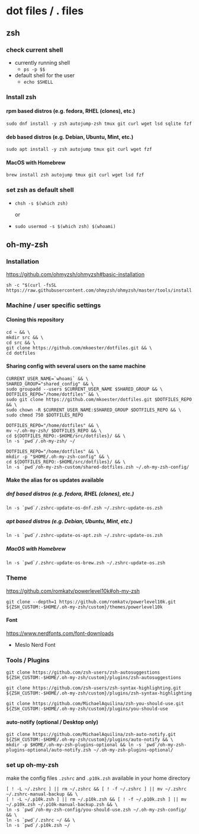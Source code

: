 dot files / . files
===================

zsh
---

### check current shell

- currently running shell
  + `ps -p $$`
- default shell for the user
  + `echo $SHELL`

### Install zsh

#### rpm based distros (e.g. fedora, RHEL (clones), etc.)

```
sudo dnf install -y zsh autojump-zsh tmux git curl wget lsd sqlite fzf
```

#### deb based distros (e.g. Debian, Ubuntu, Mint, etc.)

```
sudo apt install -y zsh autojump tmux git curl wget fzf
```

#### MacOS with Homebrew

```
brew install zsh autojump tmux git curl wget lsd fzf
```

### set zsh as default shell

- `chsh -s $(which zsh)`

  or

- `sudo usermod -s $(which zsh) $(whoami)`

oh-my-zsh
---------

### Installation

https://github.com/ohmyzsh/ohmyzsh#basic-installation

```
sh -c "$(curl -fsSL https://raw.githubusercontent.com/ohmyzsh/ohmyzsh/master/tools/install.sh)"
```

### Machine / user specific settings

#### Cloning this repository

```
cd ~ && \
mkdir src && \
cd src && \
git clone https://github.com/mkoester/dotfiles.git && \
cd dotfiles
```

#### Sharing config with several users on the same machine

```
CURRENT_USER_NAME=`whoami` && \
SHARED_GROUP="shared_config" && \
sudo groupadd --users $CURRENT_USER_NAME $SHARED_GROUP && \
DOTFILES_REPO="/home/dotfiles" && \
sudo git clone https://github.com/mkoester/dotfiles.git $DOTFILES_REPO && \
sudo chown -R $CURRENT_USER_NAME:$SHARED_GROUP $DOTFILES_REPO && \
sudo chmod 750 $DOTFILES_REPO
```

```
DOTFILES_REPO="/home/dotfiles" && \
mv ~/.oh-my-zsh/ $DOTFILES_REPO && \
cd ${DOTFILES_REPO:-$HOME/src/dotfiles}/ && \
ln -s `pwd`/.oh-my-zsh/ ~/
```

```
DOTFILES_REPO="/home/dotfiles" && \
mkdir -p "$HOME/.oh-my-zsh-config" && \
cd ${DOTFILES_REPO:-$HOME/src/dotfiles}/ && \
ln -s `pwd`/oh-my-zsh-custom/shared-dotfiles.zsh ~/.oh-my-zsh-config/
```


#### Make the alias for os updates available

##### dnf based distros (e.g. fedora, RHEL (clones), etc.)

```
ln -s `pwd`/.zshrc-update-os-dnf.zsh ~/.zshrc-update-os.zsh
```

##### apt based distros (e.g. Debian, Ubuntu, Mint, etc.)

```
ln -s `pwd`/.zshrc-update-os-apt.zsh ~/.zshrc-update-os.zsh
```

##### MacOS with Homebrew

```
ln -s `pwd`/.zshrc-update-os-brew.zsh ~/.zshrc-update-os.zsh
```

### Theme

https://github.com/romkatv/powerlevel10k#oh-my-zsh

```
git clone --depth=1 https://github.com/romkatv/powerlevel10k.git ${ZSH_CUSTOM:-$HOME/.oh-my-zsh/custom}/themes/powerlevel10k
```

#### Font

https://www.nerdfonts.com/font-downloads

- Meslo Nerd Font

### Tools / Plugins

```
git clone https://github.com/zsh-users/zsh-autosuggestions ${ZSH_CUSTOM:-$HOME/.oh-my-zsh/custom}/plugins/zsh-autosuggestions
```

```
git clone https://github.com/zsh-users/zsh-syntax-highlighting.git ${ZSH_CUSTOM:-$HOME/.oh-my-zsh/custom}/plugins/zsh-syntax-highlighting
```

```
git clone https://github.com/MichaelAquilina/zsh-you-should-use.git ${ZSH_CUSTOM:-$HOME/.oh-my-zsh/custom}/plugins/you-should-use
```

#### auto-notify (optional / Desktop only)

```
git clone https://github.com/MichaelAquilina/zsh-auto-notify.git ${ZSH_CUSTOM:-$HOME/.oh-my-zsh/custom}/plugins/auto-notify && \
mkdir -p $HOME/.oh-my-zsh-plugins-optional && ln -s `pwd`/oh-my-zsh-plugins-optional/auto-notify.zsh ~/.oh-my-zsh-plugins-optional/
```

### set up oh-my-zsh

make the config files `.zshrc` and `.p10k.zsh` available in your home directory

```
[ ! -L ~/.zshrc ] || rm ~/.zshrc && [ ! -f ~/.zshrc ] || mv ~/.zshrc ~/.zshrc-manual-backup && \
[ ! -L ~/.p10k.zsh ] || rm ~/.p10k.zsh && [ ! -f ~/.p10k.zsh ] || mv ~/.p10k.zsh ~/.p10k-manual-backup.zsh && \
ln -s `pwd`/oh-my-zsh-config/you-should-use.zsh ~/.oh-my-zsh-config/ && \
ln -s `pwd`/.zshrc ~/ && \
ln -s `pwd`/.p10k.zsh ~/
```

